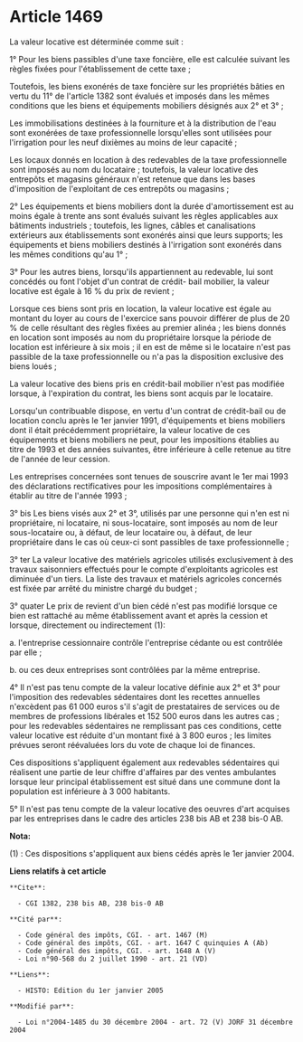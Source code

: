 # Article 1469

La valeur locative est déterminée comme suit :

1° Pour les biens passibles d'une taxe foncière, elle est calculée suivant les règles fixées pour l'établissement de cette
taxe ;

Toutefois, les biens exonérés de taxe foncière sur les propriétés bâties en vertu du 11° de l'article 1382 sont évalués et
imposés dans les mêmes conditions que les biens et équipements mobiliers désignés aux 2° et 3° ;

Les immobilisations destinées à la fourniture et à la distribution de l'eau sont exonérées de taxe professionnelle
lorsqu'elles sont utilisées pour l'irrigation pour les neuf dixièmes au moins de leur capacité ;

Les locaux donnés en location à des redevables de la taxe professionnelle sont imposés au nom du locataire ; toutefois, la
valeur locative des entrepôts et magasins généraux n'est retenue que dans les bases d'imposition de l'exploitant de ces
entrepôts ou magasins ;

2° Les équipements et biens mobiliers dont la durée d'amortissement est au moins égale à trente ans sont évalués suivant les
règles applicables aux bâtiments industriels ; toutefois, les lignes, câbles et canalisations extérieurs aux établissements
sont exonérés ainsi que leurs supports; les équipements et biens mobiliers destinés à l'irrigation sont exonérés dans les
mêmes conditions qu'au 1° ;

3° Pour les autres biens, lorsqu'ils appartiennent au redevable, lui sont concédés ou font l'objet d'un contrat de crédit-
bail mobilier, la valeur locative est égale à 16 % du prix de revient ;

Lorsque ces biens sont pris en location, la valeur locative est égale au montant du loyer au cours de l'exercice sans pouvoir
différer de plus de 20 % de celle résultant des règles fixées au premier alinéa ; les biens donnés en location sont imposés
au nom du propriétaire lorsque la période de location est inférieure à six mois ; il en est de même si le locataire n'est pas
passible de la taxe professionnelle ou n'a pas la disposition exclusive des biens loués ;

La valeur locative des biens pris en crédit-bail mobilier n'est pas modifiée lorsque, à l'expiration du contrat, les biens
sont acquis par le locataire.

Lorsqu'un contribuable dispose, en vertu d'un contrat de crédit-bail ou de location conclu après le 1er janvier 1991,
d'équipements et biens mobiliers dont il était précédemment propriétaire, la valeur locative de ces équipements et biens
mobiliers ne peut, pour les impositions établies au titre de 1993 et des années suivantes, être inférieure à celle retenue au
titre de l'année de leur cession.

Les entreprises concernées sont tenues de souscrire avant le 1er mai 1993 des déclarations rectificatives pour les
impositions complémentaires à établir au titre de l'année 1993 ;

3° bis Les biens visés aux 2° et 3°, utilisés par une personne qui n'en est ni propriétaire, ni locataire, ni sous-locataire,
sont imposés au nom de leur sous-locataire ou, à défaut, de leur locataire ou, à défaut, de leur propriétaire dans le cas où
ceux-ci sont passibles de taxe professionnelle ;

3° ter La valeur locative des matériels agricoles utilisés exclusivement à des travaux saisonniers effectués pour le compte
d'exploitants agricoles est diminuée d'un tiers. La liste des travaux et matériels agricoles concernés est fixée par arrêté
du ministre chargé du budget ;

3° quater Le prix de revient d'un bien cédé n'est pas modifié lorsque ce bien est rattaché au même établissement avant et
après la cession et lorsque, directement ou indirectement (1):

a. l'entreprise cessionnaire contrôle l'entreprise cédante ou est contrôlée par elle ;

b. ou ces deux entreprises sont contrôlées par la même entreprise.

4° Il n'est pas tenu compte de la valeur locative définie aux 2° et 3° pour l'imposition des redevables sédentaires dont les
recettes annuelles n'excèdent pas 61 000 euros s'il s'agit de prestataires de services ou de membres de professions libérales
et 152 500 euros dans les autres cas ; pour les redevables sédentaires ne remplissant pas ces conditions, cette valeur
locative est réduite d'un montant fixé à 3 800 euros ; les limites prévues seront réévaluées lors du vote de chaque loi de
finances.

Ces dispositions s'appliquent également aux redevables sédentaires qui réalisent une partie de leur chiffre d'affaires par
des ventes ambulantes lorsque leur principal établissement est situé dans une commune dont la population est inférieure à 3
000 habitants.

5° Il n'est pas tenu compte de la valeur locative des oeuvres d'art acquises par les entreprises dans le cadre des articles
238 bis AB et 238 bis-0 AB.

**Nota:**

(1) : Ces dispositions s'appliquent aux biens cédés après le 1er janvier 2004.

**Liens relatifs à cet article**

	**Cite**:

	  - CGI 1382, 238 bis AB, 238 bis-0 AB

	**Cité par**:

	  - Code général des impôts, CGI. - art. 1467 (M)
	  - Code général des impôts, CGI. - art. 1647 C quinquies A (Ab)
	  - Code général des impôts, CGI. - art. 1648 A (V)
	  - Loi n°90-568 du 2 juillet 1990 - art. 21 (VD)

	**Liens**:

	  - HISTO: Edition du 1er janvier 2005

	**Modifié par**:

	  - Loi n°2004-1485 du 30 décembre 2004 - art. 72 (V) JORF 31 décembre 2004
